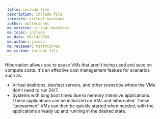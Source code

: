 ```yaml
---
 title: include file
 description: include file
 services: virtual-machines
 author: mattmcinnes
 ms.service: virtual-machines
 ms.topic: include
 ms.date: 05/14/2024
 ms.author: jainan
 ms.reviewer: mattmcinnes
 ms.custom: include file
---
```



Hibernation allows you to pause VMs that aren't being used and save on compute costs. It's an effective cost management feature for scenarios such as:
- Virtual desktops, dev/test servers, and other scenarios where the VMs don't need to run 24/7.
- Systems with long boot times due to memory intensive applications. These applications can be initialized on VMs and hibernated. These “prewarmed” VMs can then be quickly started when needed, with the applications already up and running in the desired state.
